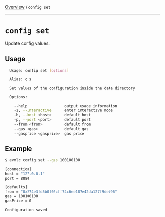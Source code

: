 [Overview](README.md) / `config set`

---

# `config set`

Update config values.

## Usage

```bash
  Usage: config set [options]

  Alias: c s

  Set values of the configuration inside the data directory

  Options:

    --help                 output usage information
    -i, --interactive      enter interactive mode
    -h, --host <host>      default host
    -p, --port <port>      default port
    --from <from>          default from
    --gas <gas>            default gas
    --gasprice <gasprice>  gas price
```

## Example

```bash
$ evmlc config set --gas 100100100

[connection]
host = "127.0.0.1"
port = 8080

[defaults]
from = "0x274e3fd5b0f09cff74c6ee187e42da127f9deb96"
gas = 100100100
gasPrice = 0

Configuration saved
```
